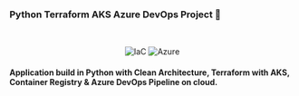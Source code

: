 ### Python Terraform AKS Azure DevOps Project 👋
<br/>
<p align="center">

  <img alt="IaC" src="https://img.shields.io/badge/IaC-Terraform-blue" />

  <img alt="Azure" src="https://img.shields.io/badge/Microsoft-Azure-9cf" />

</p>

#### Application build in Python with Clean Architecture, Terraform with AKS, Container Registry & Azure DevOps Pipeline on cloud.
